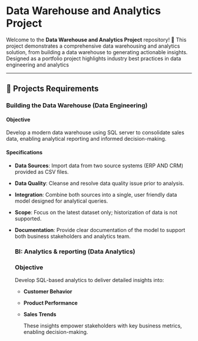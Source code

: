 # Data Warehouse and Analytics Project

Welcome to the **Data Warehouse and Analytics Project**  repository! 🚀
This project demonstrates a comprehensive data warehousing and analytics solution, from building a data warehouse to generating actionable insights. Designed as a portfolio project highlights industry best practices in data engineering and analytics

---

## 🚀 Projects Requirements

### Building the Data Warehouse (Data Engineering)

#### Objective 
Develop a modern data warehouse using SQL server to consolidate sales data, enabling analytical reporting and informed decision-making.

#### Specifications
- **Data Sources**: Import data from two source systems (ERP AND CRM) provided as CSV files.
- **Data Quality**: Cleanse and resolve data quality issue prior to analysis.
- **Integration**: Combine both sources into a single, user friendly data model designed for analytical queries.
- **Scope**: Focus on the latest dataset only; historization of data is not supported.
- **Documentation**: Provide clear documentation of the model to support both business stakeholders and analytics team.

  ### BI: Analytics & reporting (Data Analytics)

  ### Objective
  Develop SQL-based analytics to deliver detailed insights into:
  - **Customer Behavior**
  - **Product Performance**
  - **Sales Trends**
 
    These insights empower stakeholders with key business metrics, enabling decision-making.


